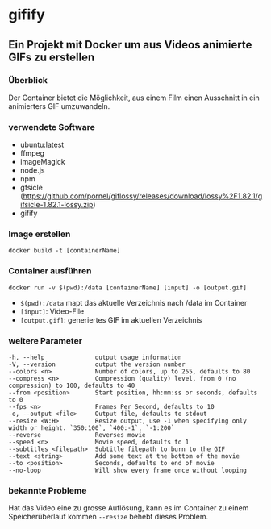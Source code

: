# gifify

## Ein Projekt mit Docker um aus Videos animierte GIFs zu erstellen

### Überblick
Der Container bietet die Möglichkeit, aus einem Film einen Ausschnitt in ein animierters GIF umzuwandeln.

### verwendete Software
- ubuntu:latest
- ffmpeg
- imageMagick
- node.js
- npm
- gfsicle (https://github.com/pornel/giflossy/releases/download/lossy%2F1.82.1/gifsicle-1.82.1-lossy.zip)
- gifify 

### Image erstellen
```docker build -t [containerName]```

### Container ausführen
```docker run -v $(pwd):/data [containerName] [input] -o [output.gif]```
- ```$(pwd):/data``` mapt das aktuelle Verzeichnis nach /data im Container
- ```[input]```: Video-File
- ```[output.gif]```: generiertes GIF im aktuellen Verzeichnis

### weitere Parameter
```
-h, --help              output usage information
-V, --version           output the version number
--colors <n>            Number of colors, up to 255, defaults to 80
--compress <n>          Compression (quality) level, from 0 (no compression) to 100, defaults to 40
--from <position>       Start position, hh:mm:ss or seconds, defaults to 0
--fps <n>               Frames Per Second, defaults to 10
-o, --output <file>     Output file, defaults to stdout
--resize <W:H>          Resize output, use -1 when specifying only width or height. `350:100`, `400:-1`, `-1:200`
--reverse               Reverses movie
--speed <n>             Movie speed, defaults to 1
--subtitles <filepath>  Subtitle filepath to burn to the GIF
--text <string>         Add some text at the bottom of the movie
--to <position>         Seconds, defaults to end of movie
--no-loop               Will show every frame once without looping
```

### bekannte Probleme
Hat das Video eine zu grosse Auflösung, kann es im Container zu einem Speicherüberlauf kommen
```--resize``` behebt dieses Problem.


